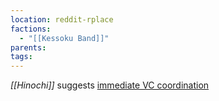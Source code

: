 ```yaml
---
location: reddit-rplace
factions:
  - "[[Kessoku Band]]"
parents: 
tags: 
---
```

*[[Hinochi]]* suggests [immediate VC coordination](https://discord.com/channels/1093664259273130084/1131230952119615600/1131576936599138385)
